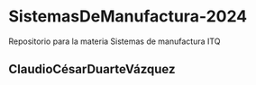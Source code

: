 # SistemasDeManufactura-2024
Repositorio para la materia Sistemas de manufactura ITQ

## ClaudioCésarDuarteVázquez